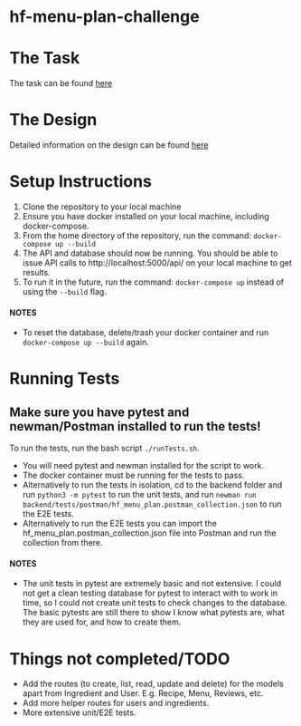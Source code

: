 # hf-menu-plan-challenge
# The Task
The task can be found [here](https://github.com/hello-abhishek/hf-take-home-programming-challenges/blob/main/SOFTWARE-ENGINEER.md)
# The Design
Detailed information on the design can be found [here](https://github.com/JoshuaDerbe/hf-menu-plan-challenge/blob/main/design.md)
# Setup Instructions
1. Clone the repository to your local machine
2. Ensure you have docker installed on your local machine, including docker-compose.
3. From the home directory of the repository, run the command: `docker-compose up --build`
4. The API and database should now be running. You should be able to issue API calls to http://localhost:5000/api/ on your local machine to get results.
5. To run it in the future, run the command: `docker-compose up` instead of using the `--build` flag.
#### NOTES
* To reset the database, delete/trash your docker container and run `docker-compose up --build` again.
# Running Tests
## Make sure you have pytest and newman/Postman installed to run the tests!
To run the tests, run the bash script `./runTests.sh`.
* You will need pytest and newman installed for the script to work. 
* The docker container must be running for the tests to pass.
* Alternatively to run the tests in isolation, cd to the backend folder and run `python3 -m pytest` to run the unit tests, and run `newman run backend/tests/postman/hf_menu_plan.postman_collection.json` to run the E2E tests.
* Alternatively to run the E2E tests you can import the hf_menu_plan.postman_collection.json file into Postman and run the collection from there.
#### NOTES
* The unit tests in pytest are extremely basic and not extensive. I could not get a clean testing database for pytest to interact with to work in time, so I could not create unit tests to check changes to the database. The basic pytests are still there to show I know what pytests are, what they are used for, and how to create them.
# Things not completed/TODO
* Add the routes (to create, list, read, update and delete) for the models apart from Ingredient and User. E.g. Recipe, Menu, Reviews, etc.
* Add more helper routes for users and ingredients.
* More extensive unit/E2E tests.

